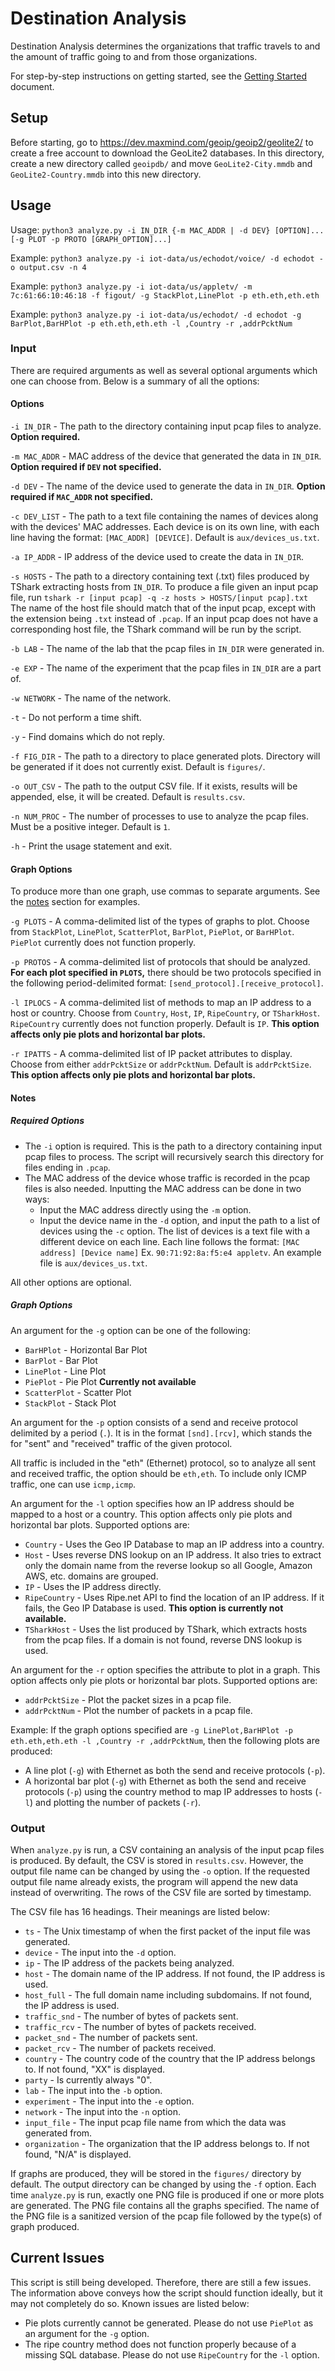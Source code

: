 # Destination Analysis

Destination Analysis determines the organizations that traffic travels to and the amount of traffic going to and from those organizations.

For step-by-step instructions on getting started, see the [Getting Started](../Getting_Started.md) document.

## Setup
Before starting, go to https://dev.maxmind.com/geoip/geoip2/geolite2/ to create a free account to download the GeoLite2 databases. In this directory, create a new directory called `geoipdb/` and move `GeoLite2-City.mmdb` and `GeoLite2-Country.mmdb` into this new directory.

## Usage

Usage: `python3 analyze.py -i IN_DIR {-m MAC_ADDR | -d DEV} [OPTION]... [-g PLOT -p PROTO [GRAPH_OPTION]...]`

Example: `python3 analyze.py -i iot-data/us/echodot/voice/ -d echodot -o output.csv -n 4`

Example: `python3 analyze.py -i iot-data/us/appletv/ -m 7c:61:66:10:46:18 -f figout/ -g StackPlot,LinePlot -p eth.eth,eth.eth`

Example: `python3 analyze.py -i iot-data/us/echodot/ -d echodot -g BarPlot,BarHPlot -p eth.eth,eth.eth -l ,Country -r ,addrPcktNum`

### Input

There are required arguments as well as several optional arguments which one can choose from. Below is a summary of all the options:

#### Options

`-i IN_DIR` - The path to the directory containing input pcap files to analyze. **Option required.**

`-m MAC_ADDR` - MAC address of the device that generated the data in `IN_DIR`. **Option required if `DEV` not specified.**

`-d DEV` - The name of the device used to generate the data in `IN_DIR`. **Option required if `MAC_ADDR` not specified.**

`-c DEV_LIST` - The path to a text file containing the names of devices along with the devices' MAC addresses. Each device is on its own line, with each line having the format: `[MAC_ADDR] [DEVICE]`. Default is `aux/devices_us.txt`.

`-a IP_ADDR` - IP address of the device used to create the data in `IN_DIR`.

`-s HOSTS` - The path to a directory containing text (.txt) files produced by TShark extracting hosts from `IN_DIR`. To produce a file given an input pcap file, run `tshark -r [input pcap] -q -z hosts > HOSTS/[input pcap].txt` The name of the host file should match that of the input pcap, except with the extension being `.txt` instead of `.pcap`. If an input pcap does not have a corresponding host file, the TShark command will be run by the script.

`-b LAB` - The name of the lab that the pcap files in `IN_DIR` were generated in.

`-e EXP` - The name of the experiment that the pcap files in `IN_DIR` are a part of.

`-w NETWORK` - The name of the network.

`-t` - Do not perform a time shift.

`-y` - Find domains which do not reply.

`-f FIG_DIR` - The path to a directory to place generated plots. Directory will be generated if it does not currently exist. Default is `figures/`.

`-o OUT_CSV` - The path to the output CSV file. If it exists, results will be appended, else, it will be created. Default is `results.csv`.

`-n NUM_PROC` - The number of processes to use to analyze the pcap files. Must be a positive integer. Default is `1`.

`-h` - Print the usage statement and exit.

#### Graph Options

To produce more than one graph, use commas to separate arguments. See the [notes](#Notes) section for examples.

`-g PLOTS` - A comma-delimited list of the types of graphs to plot. Choose from `StackPlot`, `LinePlot`, `ScatterPlot`, `BarPlot`, `PiePlot`, or `BarHPlot`. `PiePlot` currently does not function properly.

`-p PROTOS` - A comma-delimited list of protocols that should be analyzed. **For each plot specified in `PLOTS`,** there should be two protocols specified in the following period-delimited format: `[send_protocol].[receive_protocol]`.

`-l IPLOCS` - A comma-delimited list of methods to map an IP address to a host or country. Choose from `Country`, `Host`, `IP`, `RipeCountry`, or `TSharkHost`. `RipeCountry` currently does not function properly. Default is `IP`. **This option affects only pie plots and horizontal bar plots.**

`-r IPATTS` - A comma-delimited list of IP packet attributes to display. Choose from either `addrPcktSize` or `addrPcktNum`. Default is `addrPcktSize`. **This option affects only pie plots and horizontal bar plots.**

#### Notes

##### Required Options

- The `-i` option is required. This is the path to a directory containing input pcap files to process. The script will recursively search this directory for files ending in `.pcap`. 
- The MAC address of the device whose traffic is recorded in the pcap files is also needed. Inputting the MAC address can be done in two ways:
  - Input the MAC address directly using the `-m` option.
  - Input the device name in the `-d` option, and input the path to a list of devices using the `-c` option. The list of devices is a text file with a different device on each line. Each line follows the format: `[MAC address] [Device name]` Ex. `90:71:92:8a:f5:e4 appletv`. An example file is `aux/devices_us.txt`.

All other options are optional.

##### Graph Options

An argument for the `-g` option can be one of the following:

- `BarHPlot` - Horizontal Bar Plot
- `BarPlot` - Bar Plot
- `LinePlot` - Line Plot
- `PiePlot` - Pie Plot **Currently not available**
- `ScatterPlot` - Scatter Plot
- `StackPlot` - Stack Plot

An argument for the `-p` option consists of a send and receive protocol delimited by a period (`.`). It is in the format `[snd].[rcv]`, which stands the for "sent" and "received" traffic of the given protocol.

All traffic is included in the "eth" (Ethernet) protocol, so to analyze all sent and received traffic, the option should be `eth,eth`. To include only ICMP traffic, one can use `icmp,icmp`.

An argument for the `-l` option specifies how an IP address should be mapped to a host or a country. This option affects only pie plots and horizontal bar plots. Supported options are:

- `Country` - Uses the Geo IP Database to map an IP address into a country.
- `Host` - Uses reverse DNS lookup on an IP address. It also tries to extract only the domain name from the reverse lookup so all Google, Amazon AWS, etc. domains are grouped.
- `IP` - Uses the IP address directly.
- `RipeCountry` - Uses Ripe.net API to find the location of an IP address. If it fails, the Geo IP Database is used. **This option is currently not available.**
- `TSharkHost` - Uses the list produced by TShark, which extracts hosts from the pcap files. If a domain is not found, reverse DNS lookup is used.

An argument for the `-r` option specifies the attribute to plot in a graph. This option affects only pie plots or horizontal bar plots. Supported options are:

- `addrPcktSize` - Plot the packet sizes in a pcap file.
- `addrPcktNum` - Plot the number of packets in a pcap file.

Example: If the graph options specified are `-g LinePlot,BarHPlot -p eth.eth,eth.eth -l ,Country -r ,addrPcktNum`, then the following plots are produced:

- A line plot (`-g`) with Ethernet as both the send and receive protocols (`-p`).
- A horizontal bar plot (`-g`) with Ethernet as both the send and receive protocols (`-p`) using the country method to map IP addresses to hosts (`-l`) and plotting the number of packets (`-r`).

### Output

When `analyze.py` is run, a CSV containing an analysis of the input pcap files is produced. By default, the CSV is stored in `results.csv`. However, the output file name can be changed by using the `-o` option. If the requested output file name already exists, the program will append the new data instead of overwriting. The rows of the CSV file are sorted by timestamp.

The CSV file has 16 headings. Their meanings are listed below:

- `ts` - The Unix timestamp of when the first packet of the input file was generated.
- `device` - The input into the `-d` option.
- `ip` - The IP address of the packets being analyzed.
- `host` - The domain name of the IP address. If not found, the IP address is used.
- `host_full` - The full domain name including subdomains. If not found, the IP address is used.
- `traffic_snd` - The number of bytes of packets sent.
- `traffic_rcv` - The number of bytes of packets received.
- `packet_snd` - The number of packets sent.
- `packet_rcv` - The number of packets received.
- `country` - The country code of the country that the IP address belongs to. If not found, "XX" is displayed.
- `party` - Is currently always "0".
- `lab` - The input into the `-b` option.
- `experiment` - The input into the `-e` option.
- `network` - The input into the `-n` option.
- `input_file` - The input pcap file name from which the data was generated from.
- `organization` - The organization that the IP address belongs to. If not found, "N/A" is displayed.

If graphs are produced, they will be stored in the `figures/` directory by default. The output directory can be changed by using the `-f` option. Each time `analyze.py` is run, exactly one PNG file is produced if one or more plots are generated. The PNG file contains all the graphs specified. The name of the PNG file is a sanitized version of the pcap file followed by the type(s) of graph produced.

## Current Issues

This script is still being developed. Therefore, there are still a few issues. The information above conveys how the script should function ideally, but it may not completely do so. Known issues are listed below:

- Pie plots currently cannot be generated. Please do not use `PiePlot` as an argument for the `-g` option.
- The ripe country method does not function properly because of a missing SQL database. Please do not use `RipeCountry` for the `-l` option.

